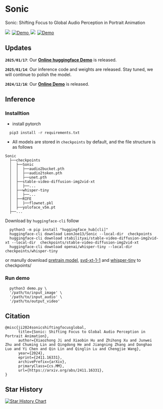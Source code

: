 # Sonic
Sonic: Shifting Focus to Global Audio Perception in Portrait Animation


<a href='https://jixiaozhong.github.io/Sonic/'><img src='https://img.shields.io/badge/Project-Page-Green'></a>
<a href="http://demo.sonic.jixiaozhong.online/" style="margin: 0 2px;">
    <img src='https://img.shields.io/badge/Demo-Gradio-gold?style=flat&logo=Gradio&logoColor=red' alt='Demo'>
  </a>
<a href='https://arxiv.org/pdf/2411.16331'><img src='https://img.shields.io/badge/Paper-Arxiv-red'></a>
  <a href="https://huggingface.co/spaces/xiaozhongji/Sonic" style="margin: 0 2px;">
    <img src='https://img.shields.io/badge/Space-ZeroGPU-orange?style=flat&logo=Gradio&logoColor=red' alt='Demo'>
    </a>


## Updates
**`2025/01/17`**: Our [**Online huggingface Demo**](https://huggingface.co/spaces/xiaozhongji/Sonic/) is released.

**`2025/01/14`**: Our inference code and weights are released. Stay tuned, we will continue to polish the model.

**`2024/12/16`**: Our [**Online Demo**](http://demo.sonic.jixiaozhong.online/) is released.

## Inference

### Installtion

- install pytorch
```shell
  pip3 install -r requirements.txt
```
- All models are stored in `checkpoints` by default, and the file structure is as follows
```shell
Sonic
  ├──checkpoints
  │  ├──Sonic
  │  │  ├──audio2bucket.pth
  │  │  ├──audio2token.pth
  │  │  ├──unet.pth
  │  ├──stable-video-diffusion-img2vid-xt
  │  │  ├──...
  │  ├──whisper-tiny
  │  │  ├──...
  │  ├──RIFE
  │  │  ├──flownet.pkl
  │  ├──yoloface_v5m.pt
  ├──...
```
Download by `huggingface-cli` follow
```shell
  python3 -m pip install "huggingface_hub[cli]"
  huggingface-cli download LeonJoe13/Sonic --local-dir  checkpoints
  huggingface-cli download stabilityai/stable-video-diffusion-img2vid-xt --local-dir  checkpoints/stable-video-diffusion-img2vid-xt
  huggingface-cli download openai/whisper-tiny --local-dir checkpoints/whisper-tiny
```

or manully download [pretrain model](https://drive.google.com/drive/folders/1oe8VTPUy0-MHHW2a_NJ1F8xL-0VN5G7W?usp=drive_link), [svd-xt-1-1](https://huggingface.co/stabilityai/stable-video-diffusion-img2vid-xt) and [whisper-tiny](https://huggingface.co/openai/whisper-tiny) to checkpoints/ 


### Run demo
```shell
  python3 demo.py \
  '/path/to/input_image' \
  '/path/to/input_audio' \
  '/path/to/output_video'
```



 
## Citation
```
@misc{ji2024sonicshiftingfocusglobal,
      title={Sonic: Shifting Focus to Global Audio Perception in Portrait Animation}, 
      author={Xiaozhong Ji and Xiaobin Hu and Zhihong Xu and Junwei Zhu and Chuming Lin and Qingdong He and Jiangning Zhang and Donghao Luo and Yi Chen and Qin Lin and Qinglin Lu and Chengjie Wang},
      year={2024},
      eprint={2411.16331},
      archivePrefix={arXiv},
      primaryClass={cs.MM},
      url={https://arxiv.org/abs/2411.16331}, 
}
```

## Star History

[![Star History Chart](https://api.star-history.com/svg?repos=jixiaozhong/Sonic&type=Date)](https://star-history.com/#jixiaozhong/Sonic&Date)
